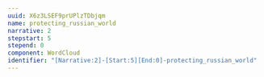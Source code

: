 ```yaml
---
uuid: X6z3LSEF9prUPlzTDbjqm
name: protecting_russian_world
narrative: 2
stepstart: 5
stepend: 0
component: WordCloud
identifier: "[Narrative:2]-[Start:5][End:0]-protecting_russian_world"
---
```

